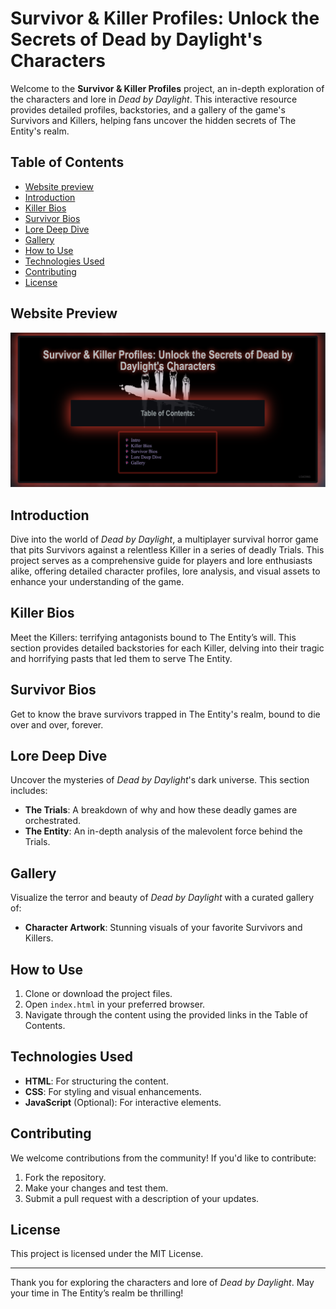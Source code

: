 # Survivor & Killer Profiles: Unlock the Secrets of Dead by Daylight's Characters

Welcome to the **Survivor & Killer Profiles** project, an in-depth exploration of the characters and lore in *Dead by Daylight*. This interactive resource provides detailed profiles, backstories, and a gallery of the game's Survivors and Killers, helping fans uncover the hidden secrets of The Entity's realm.


## Table of Contents

- [Website preview](#Website-Preview)
- [Introduction](#introduction)
- [Killer Bios](#killer-bios)
- [Survivor Bios](#survivor-bios)
- [Lore Deep Dive](#lore-deep-dive)
- [Gallery](#gallery)
- [How to Use](#how-to-use)
- [Technologies Used](#technologies-used)
- [Contributing](#contributing)
- [License](#license)

## Website Preview

![Website Screenshot 1](website-screen-captures/Screenshot%202024-12-16%20at%201.30.58%20PM.png)

## Introduction

Dive into the world of *Dead by Daylight*, a multiplayer survival horror game that pits Survivors against a relentless Killer in a series of deadly Trials. This project serves as a comprehensive guide for players and lore enthusiasts alike, offering detailed character profiles, lore analysis, and visual assets to enhance your understanding of the game.

## Killer Bios

Meet the Killers: terrifying antagonists bound to The Entity’s will. This section provides detailed backstories for each Killer, delving into their tragic and horrifying pasts that led them to serve The Entity.

## Survivor Bios

Get to know the brave survivors trapped in The Entity's realm, bound to die over and over, forever.

## Lore Deep Dive

Uncover the mysteries of *Dead by Daylight*'s dark universe. This section includes:

- **The Trials**: A breakdown of why and how these deadly games are orchestrated.
- **The Entity**: An in-depth analysis of the malevolent force behind the Trials.

## Gallery

Visualize the terror and beauty of *Dead by Daylight* with a curated gallery of:

- **Character Artwork**: Stunning visuals of your favorite Survivors and Killers.

## How to Use

1. Clone or download the project files.
2. Open `index.html` in your preferred browser.
3. Navigate through the content using the provided links in the Table of Contents.

## Technologies Used

- **HTML**: For structuring the content.
- **CSS**: For styling and visual enhancements.
- **JavaScript** (Optional): For interactive elements.

## Contributing

We welcome contributions from the community! If you'd like to contribute:

1. Fork the repository.
2. Make your changes and test them.
3. Submit a pull request with a description of your updates.

## License

This project is licensed under the MIT License.

---

Thank you for exploring the characters and lore of *Dead by Daylight*. May your time in The Entity’s realm be thrilling!
